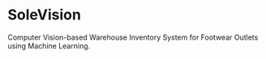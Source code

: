 # SoleVision
Computer Vision-based Warehouse Inventory System for Footwear Outlets using Machine Learning.
